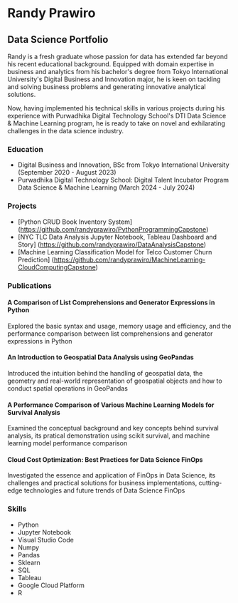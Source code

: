 # Randy Prawiro

## Data Science Portfolio

Randy is a fresh graduate whose passion for data has extended far beyond his recent educational background. Equipped with domain expertise in business and analytics from his bachelor's degree from Tokyo International University's Digital Business and Innovation major, he is keen on tackling and solving business problems and generating innovative analytical solutions. 

Now, having implemented his technical skills in various projects during his experience with Purwadhika Digital Technology School's DTI Data Science & Machine Learning program, he is ready to take on novel and exhilarating challenges in the data science industry.

### Education

- Digital Business and Innovation, BSc from Tokyo International University (September 2020 - August 2023)
- Purwadhika Digital Technology School: Digital Talent Incubator Program Data Science & Machine Learning (March 2024 - July 2024)

### Projects

- [Python CRUD Book Inventory System] (https://github.com/randyprawiro/PythonProgrammingCapstone)
- [NYC TLC Data Analysis Jupyter Notebook, Tableau Dashboard and Story] (https://github.com/randyprawiro/DataAnalysisCapstone)
- [Machine Learning Classification Model for Telco Customer Churn Prediction] (https://github.com/randyprawiro/MachineLearning-CloudComputingCapstone)

### Publications

#### A Comparison of List Comprehensions and Generator Expressions in Python
Explored the basic syntax and usage, memory usage and efficiency, and the performance comparison between list comprehensions and generator expressions in Python

#### An Introduction to Geospatial Data Analysis using GeoPandas
Introduced the intuition behind the handling of geospatial data, the geometry and real-world representation of geospatial objects and how to conduct spatial operations in GeoPandas

#### A Performance Comparison of Various Machine Learning Models for Survival Analysis
Examined the conceptual background and key concepts behind survival analysis, its pratical demonstration using scikit survival, and machine learning model performance comparison

#### Cloud Cost Optimization: Best Practices for Data Science FinOps

Investigated the essence and application of FinOps in Data Science, its challenges and practical solutions for business implementations, cutting-edge technologies and future trends of Data Science FinOps

### Skills

- Python
- Jupyter Notebook
- Visual Studio Code
- Numpy
- Pandas
- Sklearn
- SQL
- Tableau
- Google Cloud Platform
- R
